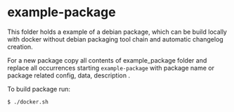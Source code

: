 # example-package
This folder holds a example of a debian package, which can be build locally with docker without debian packaging tool chain and automatic changelog creation.

For a new package copy all contents of example_package folder and replace all occurrences starting `example-package` with package name or package related config, data, description .

To build package run:
```bash
$ ./docker.sh
```